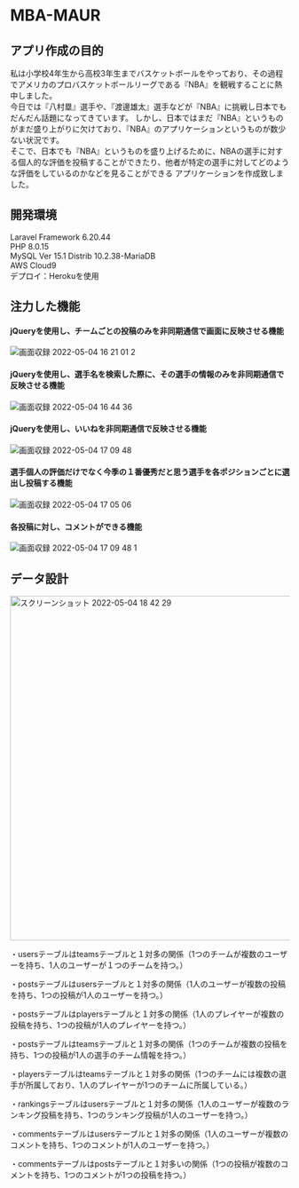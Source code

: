 # MBA-MAUR

## アプリ作成の目的
私は小学校4年生から高校3年生までバスケットボールをやっており、その過程でアメリカのプロバスケットボールリーグである『NBA』を観戦することに熱中しました。  
今日では『八村塁』選手や、『渡邊雄太』選手などが『NBA』に挑戦し日本でもだんだん話題になってきています。 
しかし、日本ではまだ『NBA』というものがまだ盛り上がりに欠けており、『NBA』のアプリケーションというものが数少ない状況です。  
そこで、日本でも『NBA』というものを盛り上げるために、NBAの選手に対する個人的な評価を投稿することができたり、他者が特定の選手に対してどのような評価をしているのかなどを見ることができる
アプリケーションを作成致しました。  

## 開発環境
Laravel Framework 6.20.44  
PHP 8.0.15  
MySQL  Ver 15.1 Distrib 10.2.38-MariaDB  
AWS Cloud9  
デプロイ：Herokuを使用   

## 注力した機能

#### jQueryを使用し、チームごとの投稿のみを非同期通信で画面に反映させる機能
![画面収録 2022-05-04 16 21 01 2](https://user-images.githubusercontent.com/98683921/166640231-7ba6aaee-e47a-41e6-bf15-5c4b4f5f4d67.gif)


#### jQueryを使用し、選手名を検索した際に、その選手の情報のみを非同期通信で反映させる機能
![画面収録 2022-05-04 16 44 36](https://user-images.githubusercontent.com/98683921/166643183-4743fcb0-ef65-46dc-b91b-9df312ce5394.gif)


#### jQueryを使用し、いいねを非同期通信で反映させる機能
![画面収録 2022-05-04 17 09 48](https://user-images.githubusercontent.com/98683921/166644346-7ae0c84e-1ac1-46c7-8946-2d452af6c1c9.gif)


#### 選手個人の評価だけでなく今季の１番優秀だと思う選手を各ポジションごとに選出し投稿する機能
![画面収録 2022-05-04 17 05 06](https://user-images.githubusercontent.com/98683921/166643894-350b4781-511a-4d25-95f6-3828a31b9fb3.gif)


#### 各投稿に対し、コメントができる機能
![画面収録 2022-05-04 17 09 48 1](https://user-images.githubusercontent.com/98683921/166645641-86814754-830a-473c-82ff-a0114f04c9a1.gif)


## データ設計
<img width="621" alt="スクリーンショット 2022-05-04 18 42 29" src="https://user-images.githubusercontent.com/98683921/166658596-a27ce646-cb9d-47a7-b0a9-634ab9be805b.png">

・usersテーブルはteamsテーブルと１対多の関係（1つのチームが複数のユーザーを持ち、1人のユーザーが１つのチームを持つ。）

・postsテーブルはusersテーブルと１対多の関係（1人のユーザーが複数の投稿を持ち、1つの投稿が1人のユーザーを持つ。）

・postsテーブルはplayersテーブルと１対多の関係（1人のプレイヤーが複数の投稿を持ち、1つの投稿が1人のプレイヤーを持つ。）

・postsテーブルはteamsテーブルと１対多の関係（1つのチームが複数の投稿を持ち、1つの投稿が1人の選手のチーム情報を持つ。）

・playersテーブルはteamsテーブルと１対多の関係（1つのチームには複数の選手が所属しており、1人のプレイヤーが1つのチームに所属している。）

・rankingsテーブルはusersテーブルと１対多の関係（1人のユーザーが複数のランキング投稿を持ち、1つのランキング投稿が1人のユーザーを持つ。）

・commentsテーブルはusersテーブルと１対多の関係（1人のユーザーが複数のコメントを持ち、1つのコメントが1人のユーザーを持つ。）

・commentsテーブルはpostsテーブルと１対多いの関係（1つの投稿が複数のコメントを持ち、1つのコメントが1つの投稿を持つ。）
